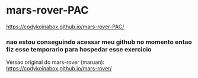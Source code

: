 # mars-rover-PAC

https://codykoinabox.github.io/mars-rover-PAC/


### nao estou conseguindo acessar meu github no momento entao fiz esse temporario para hospedar esse exercicio




Versao original do mars-rover (maruan): https://codykoinabox.github.io/mars-rover/
